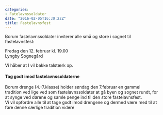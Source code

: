 ```yaml
---
categories:
- Fatelavnssoldater
date: "2016-02-05T16:30:22Z"
title: Fastelavnsfest
---
```


Borum fastelavnssoldater inviterer alle små og store i sognet til fastelavnsfest:

Fredag den 12. februar kl. 19.00  
Lyngby Sognegård

Vi håber at I vil bakke talstærk op.

#### **Tag godt imod fastelavnssoldaterne**

Borum drenge (4.-7.klasse) holder søndag den 7.februar en gammel tradition ved lige ved som fastelavnssoldater at gå byen og sognet rundt, for at synge ved dørene og samle penge ind til den store fastelavnsfest.  
Vi vil opfordre alle til at tage godt imod drengene og dermed være med til at føre denne særlige tradition videre